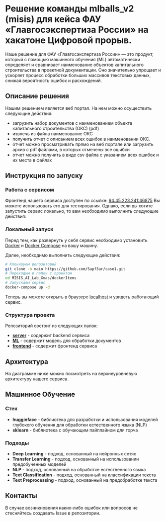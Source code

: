 # Решение команды mlballs_v2 (misis) для кейса ФАУ «Главгосэкспертиза России» на хакатоне Цифровой прорыв.

Наше решение для ФАУ «Главгосэкспертиза России» — это продукт, который с помощью машинного обучения (ML) автоматически определяет и сравнивает наименование объектов капитального строительства в проектной документации. Оно значительно упрощает и ускоряет процесс обработки больших массивов текстовых данных, снижая вероятность ошибок и расхождений.

## Описание решения

Нашим решением является веб портал. На нем можно осуществить следующие действия:

- загрузить набор документов с наименованием объекта капитального строительства (ОКС) (pdf)
- извлечь из файла наименование ОКС
- получить отчет с описанием всех ошибок в наименовании ОКС.
- отчет можно просматривать прямо на веб портале или загрузить архив с pdf файлами, в которых отмечены все ошибки
- отчет можно получить в виде csv файла с указанием всех ошибок и их места в файлах

## Инструкция по запуску

### Работа с сервисом

Фронтенд нашего сервиса доступен по ссылке:  [94.45.223.241:46875](http://94.45.223.241:46875)
Вы можете использовать его для тестирования. Однако, если вы хотите запустить сервис локально, то вам необходимо выполнить следующие действия:

### Локальный запуск

Перед тем, как развернуть у себя сервис необходимо установить [Docker](https://docs.docker.com/get-docker/) и [Docker Compose](https://docs.docker.com/compose/install) на вашу машину.

Далее, необходимо выполнить следующие действия:

```bash
# Клонируем репозиторий
git clone -b main https://github.com/Sapf3ar/case1.git
# Переходим в папку с проектом
cd MISIS_AI_Lab_Xmas/dockerItems
# Запускаем сервис
docker-compose up -d
```

Теперь вы можете открыть в браузере [localhost](http://localhost:80) и увидеть работающий сервис.  

### Структура проекта

Репозиторий состоит из следующих папок:

- [**server**](/server/) - содержит backend сервиса
- [**ML**](/ml/) - содержит модель для обработки документов
- [**frontend**](/frontend/) - содержит фронтенд сервиса

## Архитектура

На диаграмме ниже можно посмотреть на верхнеуровневую архитектуру нашего сервиса.

## Машинное Обучение

### Стек

- **hugginface** - библиотека для разработки и использования моделей глубокого обучения для обработки естественного языка (NLP)
- **sklearn** - библиотека с обучающим пайплайном для торча

  
### Подходы

- **Deep Learning** - подход, основанный на нейронных сетях
- **Transfer Learning** - подход, основанный на использовании предобученных моделей
- **NLP** - подход, основанный на обработке естественного языка
- **Text Classification** - подход, основанный на классификации текста
- **Text Preprocessing** - подход, основанный на предобработке текста

## Контакты

В случае возникновения каких-либо ошибок или вопросов не стесняйтесь создавать Issue в репозитории. 
  
